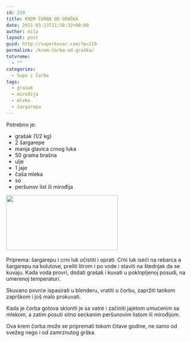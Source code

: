```yaml
---
id: 219
title: KREM ČORBA OD GRAŠKA
date: 2011-03-23T11:58:32+00:00
author: mila
layout: post
guid: http://superkuvar.com/?p=219
permalink: /krem-čorba-od-graška/
totvreme:
  - ""
categories:
  - Supe i Čorbe
tags:
  - grašak
  - mirođija
  - mleko
  - šargarepa
---
```

Potrebno je:

  * grašak (1/2 kg)
  * 2 šargarepe
  * manja glavica crnog luka
  * 50 grama brašna
  * ulje
  * 1 jaje
  * čaša mleka
  * so
  * peršunov list ili mirođija

<img class="alignnone size-medium wp-image-761" title="kremcorbaodgraska" src="/wp-content/uploads/2011/03/kremcorbaodgraska-300x148.jpg" alt="" width="300" height="148" srcset="/wp-content/uploads/2011/03/kremcorbaodgraska-300x148.jpg 300w, /wp-content/uploads/2011/03/kremcorbaodgraska.jpg 319w" sizes="(max-width: 300px) 100vw, 300px" /> 

Priprema: šargarepu i crni luk očistiti i oprati. Crni luk iseći na rebarca a šargarepu na kolutove, preliti litrom i po vode i staviti na štednjak da se kuvaju. Kada voda provri, dodati grašak i kuvati u poklopljenoj posudi, na umerenoj temperaturi.

Skuvano povrće ispasirati u blenderu, vratiti u čorbu, zapržiti tankom zaprškom i još malo prokuvati.

Kada je čorba gotova skloniti je sa vatre i začiniti jajetom umućenim sa mlekom, a zatim posuti sitno seckanim peršunovim listom ili mirođijom.

Ova krem čorba može se pripremati tokom čitave godine, ne samo od svežeg nego i od zamrznutog grška.